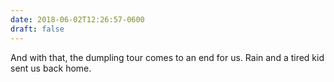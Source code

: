 ```yaml
---
date: 2018-06-02T12:26:57-0600
draft: false
---
```




And with that, the dumpling tour comes to an end for us. Rain and a tired kid sent us back home.



